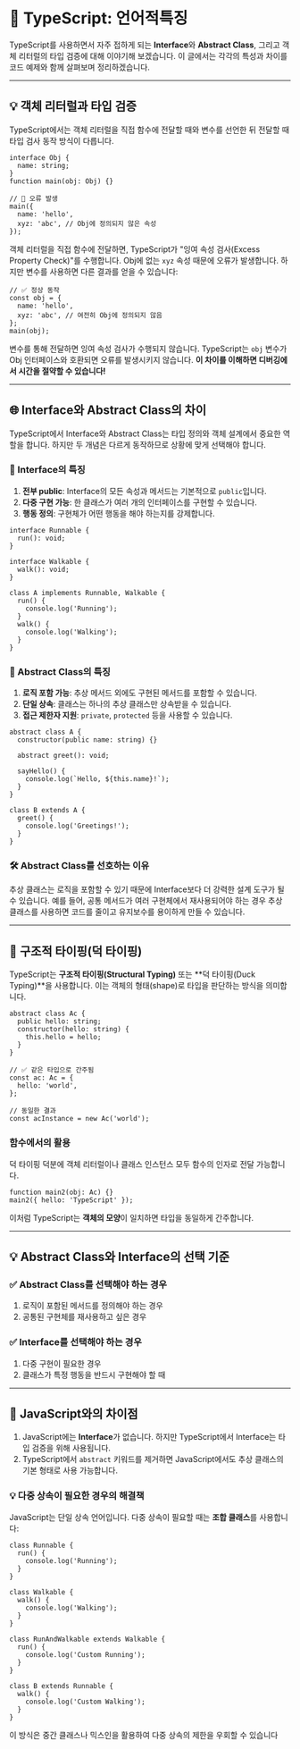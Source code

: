 # 🔧 TypeScript: 언어적특징

TypeScript를 사용하면서 자주 접하게 되는 **Interface**와 **Abstract Class**, 그리고 객체 리터럴의 타입 검증에 대해 이야기해 보겠습니다. 이 글에서는 각각의 특성과 차이를 코드 예제와 함께 살펴보며 정리하겠습니다.

---

## 💡 객체 리터럴과 타입 검증

TypeScript에서는 객체 리터럴을 직접 함수에 전달할 때와 변수를 선언한 뒤 전달할 때 타입 검사 동작 방식이 다릅니다.

```
interface Obj {
  name: string;
}
function main(obj: Obj) {}

// 🚫 오류 발생
main({
  name: 'hello',
  xyz: 'abc', // Obj에 정의되지 않은 속성
});
```

객체 리터럴을 직접 함수에 전달하면, TypeScript가 "잉여 속성 검사(Excess Property Check)"를 수행합니다. Obj에 없는 `xyz` 속성 때문에 오류가 발생합니다. 하지만 변수를 사용하면 다른 결과를 얻을 수 있습니다:

```
// ✅ 정상 동작
const obj = {
  name: 'hello',
  xyz: 'abc', // 여전히 Obj에 정의되지 않음
};
main(obj);
```

변수를 통해 전달하면 잉여 속성 검사가 수행되지 않습니다. TypeScript는 `obj` 변수가 Obj 인터페이스와 호환되면 오류를 발생시키지 않습니다. **이 차이를 이해하면 디버깅에서 시간을 절약할 수 있습니다!**

---

## 🌐 Interface와 Abstract Class의 차이

TypeScript에서 Interface와 Abstract Class는 타입 정의와 객체 설계에서 중요한 역할을 합니다. 하지만 두 개념은 다르게 동작하므로 상황에 맞게 선택해야 합니다.

### 🔰 Interface의 특징

1. **전부 public**: Interface의 모든 속성과 메서드는 기본적으로 `public`입니다.
2. **다중 구현 가능**: 한 클래스가 여러 개의 인터페이스를 구현할 수 있습니다.
3. **행동 정의**: 구현체가 어떤 행동을 해야 하는지를 강제합니다.

```
interface Runnable {
  run(): void;
}

interface Walkable {
  walk(): void;
}

class A implements Runnable, Walkable {
  run() {
    console.log('Running');
  }
  walk() {
    console.log('Walking');
  }
}
```

### 🔰 Abstract Class의 특징

1. **로직 포함 가능**: 추상 메서드 외에도 구현된 메서드를 포함할 수 있습니다.
2. **단일 상속**: 클래스는 하나의 추상 클래스만 상속받을 수 있습니다.
3. **접근 제한자 지원**: `private`, `protected` 등을 사용할 수 있습니다.

```
abstract class A {
  constructor(public name: string) {}

  abstract greet(): void;

  sayHello() {
    console.log(`Hello, ${this.name}!`);
  }
}

class B extends A {
  greet() {
    console.log('Greetings!');
  }
}
```

### 🛠 Abstract Class를 선호하는 이유

추상 클래스는 로직을 포함할 수 있기 때문에 Interface보다 더 강력한 설계 도구가 될 수 있습니다. 예를 들어, 공통 메서드가 여러 구현체에서 재사용되어야 하는 경우 추상 클래스를 사용하면 코드를 줄이고 유지보수를 용이하게 만들 수 있습니다.

---

## 💪 구조적 타이핑(덕 타이핑)

TypeScript는 **구조적 타이핑(Structural Typing)** 또는 **덕 타이핑(Duck Typing)**을 사용합니다. 이는 객체의 형태(shape)로 타입을 판단하는 방식을 의미합니다.

```
abstract class Ac {
  public hello: string;
  constructor(hello: string) {
    this.hello = hello;
  }
}

// ✅ 같은 타입으로 간주됨
const ac: Ac = {
  hello: 'world',
};

// 동일한 결과
const acInstance = new Ac('world');
```

### 함수에서의 활용

덕 타이핑 덕분에 객체 리터럴이나 클래스 인스턴스 모두 함수의 인자로 전달 가능합니다.

```
function main2(obj: Ac) {}
main2({ hello: 'TypeScript' });
```

이처럼 TypeScript는 **객체의 모양**이 일치하면 타입을 동일하게 간주합니다.

---

## 💡 Abstract Class와 Interface의 선택 기준

### ✅ Abstract Class를 선택해야 하는 경우

1. 로직이 포함된 메서드를 정의해야 하는 경우
2. 공통된 구현체를 재사용하고 싶은 경우

### ✅ Interface를 선택해야 하는 경우

1. 다중 구현이 필요한 경우
2. 클래스가 특정 행동을 반드시 구현해야 할 때

---

## 📖 JavaScript와의 차이점

1. JavaScript에는 **Interface**가 없습니다. 하지만 TypeScript에서 Interface는 타입 검증을 위해 사용됩니다.
2. TypeScript에서 `abstract` 키워드를 제거하면 JavaScript에서도 추상 클래스의 기본 형태로 사용 가능합니다.

### 💡 다중 상속이 필요한 경우의 해결책

JavaScript는 단일 상속 언어입니다. 다중 상속이 필요할 때는 **조합 클래스**를 사용합니다:

```
class Runnable {
  run() {
    console.log('Running');
  }
}

class Walkable {
  walk() {
    console.log('Walking');
  }
}

class RunAndWalkable extends Walkable {
  run() {
    console.log('Custom Running');
  }
}

class B extends Runnable {
  walk() {
    console.log('Custom Walking');
  }
}
```

이 방식은 중간 클래스나 믹스인을 활용하여 다중 상속의 제한을 우회할 수 있습니다
